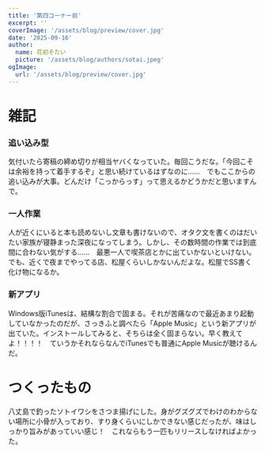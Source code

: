 ```yaml
---
title: '第四コーナー前'
excerpt: ''
coverImage: '/assets/blog/preview/cover.jpg'
date: '2025-09-16'
author:
  name: 花初そたい
  picture: '/assets/blog/authors/sotai.jpeg'
ogImage:
  url: '/assets/blog/preview/cover.jpg'
---
```

# 雑記
### 追い込み型
気付いたら寄稿の締め切りが相当ヤバくなっていた。毎回こうだな。「今回こそは余裕を持って着手するぞ」と思い続けているはずなのに……　でもここからの追い込みが大事。どんだけ「こっからっす」って思えるかどうかだと思いますんで。

### 一人作業
人が近くにいると本も読めないし文章も書けないので、オタク文を書くのはだいたい家族が寝静まった深夜になってしまう。しかし、その数時間の作業では到底間に合わない気がする……　最悪一人で喫茶店とかに出ていかないといけない。でも、近くで夜までやってる店、松屋くらいしかないんだよな。松屋でSS書く化け物になるか。

### 新アプリ
Windows版iTunesは、結構な割合で固まる。それが苦痛なので最近あまり起動していなかったのだが、さっきふと調べたら「Apple Music」という新アプリが出ていた。インストールしてみると、そちらは全く固まらない。早く教えてよ！！！！　ていうかそれならなんでiTunesでも普通にApple Musicが聴けるんだ。

# つくったもの
八丈島で釣ったソトイワシをさつま揚げにした。身がグズグズでわけのわからない場所に小骨が入っており、すり身くらいにしかできない感じだったが、味はしっかり旨みがあっていい感じ！　これならもう一匹もリリースしなければよかった。

